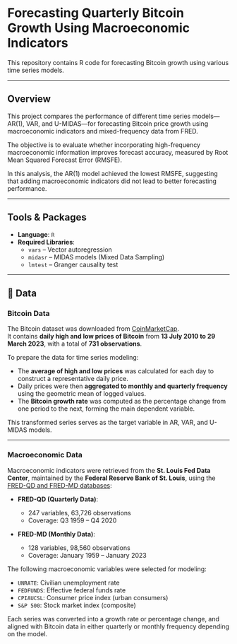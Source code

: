 # Forecasting Quarterly Bitcoin Growth Using Macroeconomic Indicators

This repository contains R code for forecasting Bitcoin growth using various time series models.

---

## Overview

This project compares the performance of different time series models—AR(1), VAR, and U-MIDAS—for forecasting Bitcoin price growth using macroeconomic indicators and mixed-frequency data from FRED.

The objective is to evaluate whether incorporating high-frequency macroeconomic information improves forecast accuracy, measured by Root Mean Squared Forecast Error (RMSFE).

In this analysis, the AR(1) model achieved the lowest RMSFE, suggesting that adding macroeconomic indicators did not lead to better forecasting performance.

---

## Tools & Packages

- **Language**: `R`
- **Required Libraries**:
  - `vars` – Vector autoregression
  - `midasr` – MIDAS models (Mixed Data Sampling)
  - `lmtest` – Granger causality test

---

## 📂 Data

### Bitcoin Data

The Bitcoin dataset was downloaded from [CoinMarketCap](https://coinmarketcap.com/currencies/bitcoin/).  
It contains **daily high and low prices of Bitcoin** from **13 July 2010 to 29 March 2023**, with a total of **731 observations**.

To prepare the data for time series modeling:

- The **average of high and low prices** was calculated for each day to construct a representative daily price.
- Daily prices were then **aggregated to monthly and quarterly frequency** using the geometric mean of logged values.
- The **Bitcoin growth rate** was computed as the percentage change from one period to the next, forming the main dependent variable.

This transformed series serves as the target variable in AR, VAR, and U-MIDAS models.

---

### Macroeconomic Data

Macroeconomic indicators were retrieved from the **St. Louis Fed Data Center**, maintained by the **Federal Reserve Bank of St. Louis**, using the [FRED-QD and FRED-MD databases](https://research.stlouisfed.org/econ/mccracken/fred-databases/):

- **FRED-QD (Quarterly Data)**:
  - 247 variables, 63,726 observations  
  - Coverage: Q3 1959 – Q4 2020

- **FRED-MD (Monthly Data)**:
  - 128 variables, 98,560 observations  
  - Coverage: January 1959 – January 2023

The following macroeconomic variables were selected for modeling:
- `UNRATE`: Civilian unemployment rate  
- `FEDFUNDS`: Effective federal funds rate  
- `CPIAUCSL`: Consumer price index (urban consumers)  
- `S&P 500`: Stock market index (composite)

Each series was converted into a growth rate or percentage change, and aligned with Bitcoin data in either quarterly or monthly frequency depending on the model.

